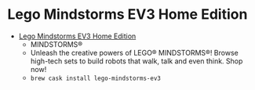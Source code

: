 # Lego Mindstorms EV3 Home Edition
- [Lego Mindstorms EV3 Home Edition](https://www.lego.com/en-us/mindstorms)
  -  MINDSTORMS®
  - Unleash the creative powers of LEGO® MINDSTORMS®! Browse high-tech sets to build robots that walk, talk and even think. Shop now!
  - `brew cask install lego-mindstorms-ev3`
